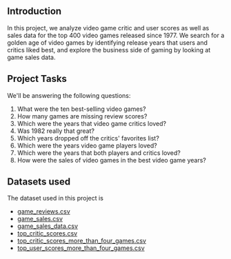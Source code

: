 ## Introduction
In this project, we analyze video game critic and user scores as well as sales data for the top 400 video games released since 1977. We search for a golden age of video games by identifying release years that users and critics liked best, and explore the business side of gaming by looking at game sales data.

## Project Tasks
We'll be answering the following questions:
1. What were the ten best-selling video games?
2. How many games are missing review scores?
3. Which were the years that video game critics loved?
4. Was 1982 really that great?
5. Which years dropped off the critics' favorites list?
6. Which were the years video game players loved?
7. Which were the years that both players and critics loved?
8. How were the sales of video games in the best video game years?

## Datasets used
The dataset used in this project is
- [game_reviews.csv](https://github.com/Pritosh4/SQL-Mini-Projects/blob/e8ef571171dff48bad91870ee2158dda376af7df/When%20Was%20the%20Golden%20Age%20of%20Video%20Games/game_reviews.csv)
- [game_sales.csv](https://github.com/Pritosh4/SQL-Mini-Projects/blob/e8ef571171dff48bad91870ee2158dda376af7df/When%20Was%20the%20Golden%20Age%20of%20Video%20Games/game_sales.csv)
- [game_sales_data.csv](https://github.com/Pritosh4/SQL-Mini-Projects/blob/e8ef571171dff48bad91870ee2158dda376af7df/When%20Was%20the%20Golden%20Age%20of%20Video%20Games/game_sales_data.csv)
- [top_critic_scores.csv](https://github.com/Pritosh4/SQL-Mini-Projects/blob/e8ef571171dff48bad91870ee2158dda376af7df/When%20Was%20the%20Golden%20Age%20of%20Video%20Games/top_critic_scores.csv)
- [top_critic_scores_more_than_four_games.csv](https://github.com/Pritosh4/SQL-Mini-Projects/blob/e8ef571171dff48bad91870ee2158dda376af7df/When%20Was%20the%20Golden%20Age%20of%20Video%20Games/top_critic_scores_more_than_four_games.csv)
- [top_user_scores_more_than_four_games.csv](https://github.com/Pritosh4/SQL-Mini-Projects/blob/e8ef571171dff48bad91870ee2158dda376af7df/When%20Was%20the%20Golden%20Age%20of%20Video%20Games/top_user_scores_more_than_four_games.csv)



